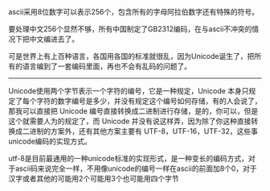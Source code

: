 ascii采用8位数字可以表示256个，包含所有的字母阿拉伯数字还有特殊的符号。

要处理中文256个显然不够，所有中国制定了GB2312编码，在与ascii不冲突的情况下把中文编进去了。

可是世界上有上百种语言，各国用各国的标准就很乱，因为Unicode诞生了，把所有的语言编到了一套编码里面，再也不会有乱码的问题了。

---

Unicode使用两个字节表示一个字符的编号，它是一种规定，Unicode 本身只规定了每个字符的数字编号是多少，并没有规定这个编号如何存储，有的人会说了，那我可以直接把 Unicode 编号直接转换成二进制进行存储，是的，你可以，但是这个就需要人为的规定了，而 Unicode 并没有说这样弄，因为除了你这种直接转换成二进制的方案外，还有其他方案主要有 UTF-8，UTF-16，UTF-32，这些事unicode编码的实现方式。

utf-8是目前最通用的一种unicode标准的实现形式，是一种变长的编码方式，对于ascii码来说完全一样，不用像unicode的编号一样在ascii的前面加8个0，对于汉字或者其他的可能用2个可能用3个也可能用四个字节